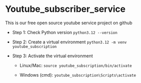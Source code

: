 # Youtube_subscriber_service

This is our free open source youtube service project on github

- Step 1: Check Python version
    ```python3.12 --version```

- Step 2: Create a virtual environment
    ```python3.12 -m venv youtube_subscription```

- Step 3: Activate the virtual environment
    - Linux/Mac: ```source youtube_subscription/bin/activate```

    - Windows (cmd): ```youtube_subscription\Scripts\activate```